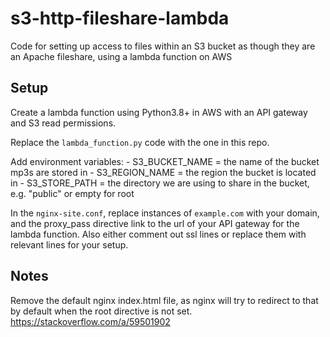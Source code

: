 # s3-http-fileshare-lambda
Code for setting up access to files within an S3 bucket as though they are an Apache fileshare, using a lambda function on AWS


## Setup
Create a lambda function using Python3.8+ in AWS with an API gateway and S3 read permissions.

Replace the `lambda_function.py` code with the one in this repo.

Add environment variables:
	- S3_BUCKET_NAME = the name of the bucket mp3s are stored in
	- S3_REGION_NAME = the region the bucket is located in
	- S3_STORE_PATH  = the directory we are using to share in the bucket, e.g. "public" or empty for root

In the `nginx-site.conf`, replace instances of `example.com` with your domain, and the proxy_pass directive link to the url of your API gateway for the lambda function. Also either comment out ssl lines or replace them with relevant lines for your setup.


## Notes
Remove the default nginx index.html file, as nginx will try to redirect
to that by default when the root directive is not set.
https://stackoverflow.com/a/59501902
